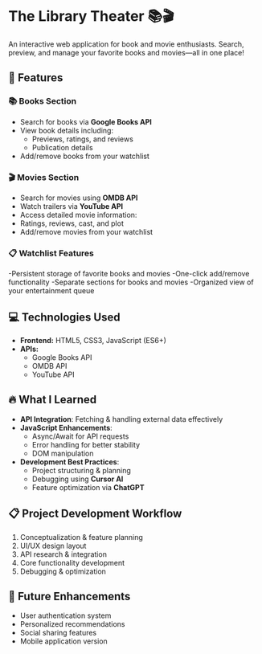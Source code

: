 # The Library Theater 📚🎬  

An interactive web application for book and movie enthusiasts. Search, preview, and manage your favorite books and movies—all in one place!  

## 🌟 Features  

### 📚 Books Section  
- Search for books via **Google Books API**  
- View book details including:  
  - Previews, ratings, and reviews  
  - Publication details  
- Add/remove books from your watchlist  

### 🎬 Movies Section  
- Search for movies using **OMDB API**  
- Watch trailers via **YouTube API**  
- Access detailed movie information:  
- Ratings, reviews, cast, and plot  
- Add/remove movies from your watchlist

### 📋 Watchlist Features
-Persistent storage of favorite books and movies
-One-click add/remove functionality
-Separate sections for books and movies
-Organized view of your entertainment queue

## 💻 Technologies Used  
- **Frontend:** HTML5, CSS3, JavaScript (ES6+)  
- **APIs:**  
  - Google Books API  
  - OMDB API  
  - YouTube API  

## 🔥 What I Learned  
- **API Integration**: Fetching & handling external data effectively  
- **JavaScript Enhancements**:  
  - Async/Await for API requests  
  - Error handling for better stability  
  - DOM manipulation  
- **Development Best Practices**:  
  - Project structuring & planning  
  - Debugging using **Cursor AI**  
  - Feature optimization via **ChatGPT**  

## 📋 Project Development Workflow  
1. Conceptualization & feature planning  
2. UI/UX design layout  
3. API research & integration  
4. Core functionality development  
5. Debugging & optimization  

## 🚀 Future Enhancements  
- User authentication system  
- Personalized recommendations  
- Social sharing features  
- Mobile application version  
